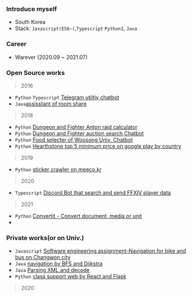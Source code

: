 ### Introduce myself

- South Korea
- Stack: `Javascript(ES6~)`,`Typescript` `Python3`, `Java`

### Career

- Warever (2020.09 ~ 2021.07)

### Open Source works

> 2016

- `Python` `Typescript` [Telegram utiltiy chatbot](https://github.com/SiGae/sigaebot)
- `Java`[assisstant of room share](https://github.com/SiGae/Boardtell)
> 2018
- `Python` [Dungeon and Fighter Anton raid calculator](https://github.com/SiGae/Dnf_addon_Anton_Raid)
- `Python` [Dungeon and Fighter auction search Chatbot](https://github.com/SiGae/DnF_searchbot)
- `Python` [Food selecter of Woosong Univ. Chatbot](https://github.com/SiGae/Woosong-food-guide)
- `Python` [Hearthstone top 5 minimum price on google play by country](https://github.com/SiGae/Secert-Card-Store)
> 2019
- `Python` [sticker crawler on meeco.kr](https://github.com/SiGae/meecoStickerCrawer)
> 2020
- `Typescript` [Discord Bot that search and send FFXIV player data](https://github.com/SiGae/FFcord)
> 2021
- `Python` [Convertit - Convert document, media or unit](https://github.com/SiGae/convert-it)
- 
### Private works(or on Univ.)

- `Javascript` [Software engineering assignment-Navigation for bike and bus on Changwon city](https://github.com/SiGae/2B)
- `Java` [navigation by BFS and Dijkstra](https://github.com/SiGae/adsterm)
- `Java` [Parsing XML and decode]()
- `Python` [class support web by React and Flask]()

> 2020
